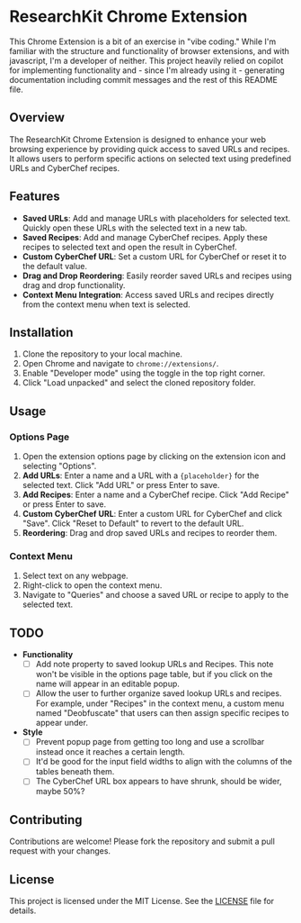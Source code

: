 # ResearchKit Chrome Extension

This Chrome Extension is a bit of an exercise in "vibe coding." While I'm familiar with the structure and functionality of browser extensions, and with javascript, I'm a developer of neither. This project heavily relied on copilot for implementing functionality and - since I'm already using it - generating documentation including commit messages and the rest of this README file.

## Overview

The ResearchKit Chrome Extension is designed to enhance your web browsing experience by providing quick access to saved URLs and recipes. It allows users to perform specific actions on selected text using predefined URLs and CyberChef recipes.

## Features

- **Saved URLs**: Add and manage URLs with placeholders for selected text. Quickly open these URLs with the selected text in a new tab.
- **Saved Recipes**: Add and manage CyberChef recipes. Apply these recipes to selected text and open the result in CyberChef.
- **Custom CyberChef URL**: Set a custom URL for CyberChef or reset it to the default value.
- **Drag and Drop Reordering**: Easily reorder saved URLs and recipes using drag and drop functionality.
- **Context Menu Integration**: Access saved URLs and recipes directly from the context menu when text is selected.

## Installation

1. Clone the repository to your local machine.
2. Open Chrome and navigate to `chrome://extensions/`.
3. Enable "Developer mode" using the toggle in the top right corner.
4. Click "Load unpacked" and select the cloned repository folder.

## Usage

### Options Page

1. Open the extension options page by clicking on the extension icon and selecting "Options".
2. **Add URLs**: Enter a name and a URL with a `{placeholder}` for the selected text. Click "Add URL" or press Enter to save.
3. **Add Recipes**: Enter a name and a CyberChef recipe. Click "Add Recipe" or press Enter to save.
4. **Custom CyberChef URL**: Enter a custom URL for CyberChef and click "Save". Click "Reset to Default" to revert to the default URL.
5. **Reordering**: Drag and drop saved URLs and recipes to reorder them.

### Context Menu

1. Select text on any webpage.
2. Right-click to open the context menu.
3. Navigate to "Queries" and choose a saved URL or recipe to apply to the selected text.

## TODO

- **Functionality**
  - [ ] Add note property to saved lookup URLs and Recipes. This note won't be visible in the options page table, but if you click on the name will appear in an editable popup.
  - [ ] Allow the user to further organize saved lookup URLs and recipes. For example, under "Recipes" in the context menu, a custom menu named "Deobfuscate" that users can then assign specific recipes to appear under.
- **Style**
  - [ ] Prevent popup page from getting too long and use a scrollbar instead once it reaches a certain length.
  - [ ] It'd be good for the input field widths to align with the columns of the tables beneath them.
  - [ ] The CyberChef URL box appears to have shrunk, should be wider, maybe 50%?

## Contributing

Contributions are welcome! Please fork the repository and submit a pull request with your changes.

## License

This project is licensed under the MIT License. See the [LICENSE](LICENSE) file for details.
